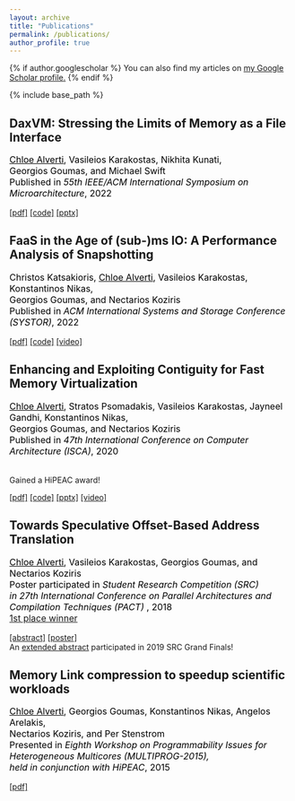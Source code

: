 ```yaml
---
layout: archive
title: "Publications"
permalink: /publications/
author_profile: true
---
```


{% if author.googlescholar %}
  You can also find my articles on <u><a href="{{author.googlescholar}}">my Google Scholar profile</a>.</u>
{% endif %}

{% include base_path %}

## DaxVM: Stressing the Limits of Memory as a File Interface
<p style="color:black;font-size:16px;"> <ins>Chloe Alverti</ins>, Vasileios Karakostas, Nikhita Kunati, <br/>Georgios Goumas, and Michael Swift
<br/>Published in <i>55th IEEE/ACM International Symposium on Microarchitecture</i>, 2022 </p>

[[pdf]](https://cslab.ece.ntua.gr/~xalverti/papers/micro2022_daxvm.pdf) 
[[code]](https://www.github.com/cslab-ntua/DaxVM-micro2022.git) 
[[pptx]](https://cslab.ece.ntua.gr/~xalverti/papers/micro2022_daxvm.pptx) 


## FaaS in the Age of (sub-)ms IO: A Performance Analysis of Snapshotting
<p style="color:black;font-size:16px;"> Christos Katsakioris, <ins>Chloe Alverti</ins>, Vasileios Karakostas, 
Konstantinos Nikas,<br/>Georgios Goumas, and Nectarios Koziris
<br/>Published in <i>ACM International Systems and Storage Conference (SYSTOR)</i>, 2022 </p>

[[pdf]](https://cslab.ece.ntua.gr/~xalverti/papers/systor2022-faas.pdf) 
[[code]](https://github.com/cslab-ntua/fbpml-systor22) 
[[video]](https://www.youtube.com/watch?v=py47QrdLGls&ab_channel=SystorConference)


## Enhancing and Exploiting Contiguity for Fast Memory Virtualization
<p style="color:black;font-size:16px;"> <ins>Chloe Alverti</ins>, Stratos Psomadakis, Vasileios Karakostas, Jayneel Gandhi, 
Konstantinos Nikas,<br/>Georgios Goumas, and Nectarios Koziris
<br/>Published in <i>47th International Conference on Computer Architecture (ISCA)</i>, 2020 </p>
<br/> Gained a HiPEAC award!

[[pdf]](https://cslab.ece.ntua.gr/~xalverti/papers/isca20_enhancing_and_exploiting_contiguity.pdf) 
[[code]](https://www.github.com/cslab-ntua/contiguity-isca2020.git) 
[[pptx]](https://cslab.ece.ntua.gr/~xalverti/papers/isca20_enhancing_and_exploiting_contiguity.pptx) 
[[video]](https://www.youtube.com/watch?v=njCazqLIBbc&ab_channel=chloialverti)
## Towards Speculative Offset-Based Address Translation

<p style="color:black;font-size:16px;"> <ins>Chloe Alverti</ins>, Vasileios Karakostas, Georgios Goumas, and Nectarios Koziris
<br/>Poster participated in <i> Student Research Competition (SRC) <br/> in 27th International Conference on Parallel Architectures and Compilation Techniques (PACT) </i>, 2018<br/><a href='https://src.acm.org/winners/2019' color='black'> 1st place winner </a></p>

[[abstract]](https://cslab.ece.ntua.gr/~xalverti/papers/Pact_2018.pdf) [[poster]](https://cslab.ece.ntua.gr/~xalverti/papers/Pact2018_Poster.pdf)
<br/>
An [extended abstract](https://cslab.ece.ntua.gr/~xalverti/papers/SRC.pdf) participated in 2019 SRC Grand Finals!

## Memory Link compression to speedup scientific workloads
<p style="color:black;font-size:16px;"> <ins>Chloe Alverti</ins>, Georgios Goumas, Konstantinos Nikas, Angelos Arelakis,
<br/> Nectarios Koziris, and Per Stenstrom
<br/>Presented in <i> Eighth Workshop on Programmability Issues for Heterogeneous Multicores (MULTIPROG-2015),
<br/> held in conjunction with HiPEAC</i>, 2015</p>

[[pdf]](http://research.ac.upc.edu/multiprog/multiprog2015/papers/multiprog-2015-5.pdf)
